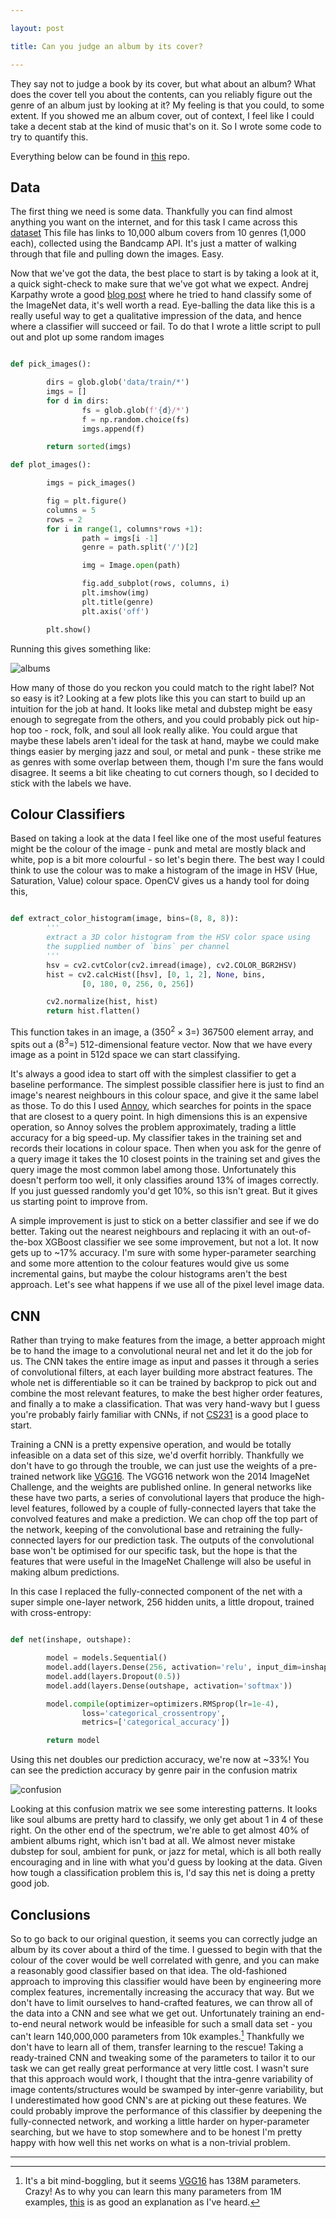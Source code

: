 ```yaml
--- 

layout: post

title: Can you judge an album by its cover?

---
```


They say not to judge a book by its cover, but what about an album? What does the cover tell you
about the contents, can you reliably figure out the genre of an album just by looking at it? My
feeling is that you could, to some extent. If you showed me an album cover, out of context, I feel
like I could take a decent stab at the kind of music that's on it. So I wrote some code to try to
quantify this.  

Everything below can be found in [this](https://github.com/neal-o-r/album_art) repo.

## Data

The first thing we need is some data. Thankfully you can find almost anything you want on the
internet, and for this task I came across this
[dataset](https://raw.githubusercontent.com/yanirs/bandcamp-deep-learning/master/dataset-links.tsv)
This file has links to 10,000 album covers from 10 genres (1,000 each), collected using the Bandcamp
API.  It's just a matter of walking through that file and pulling down the images. Easy.

Now that we've got the data, the best place to start is by taking a look at it, a quick sight-check
to make sure that we've got what we expect. Andrej Karpathy wrote a good [blog post](http://karpathy.github.io/2014/09/02/what-i-learned-from-competing-against-a-convnet-on-imagenet/) where he tried to hand classify some of the ImageNet data, it's well worth a read. Eye-balling the data like this is a really useful way to get a qualitative impression of the data, and hence where a classifier will succeed or fail. To do that I wrote a little script to pull out and plot up some random images

```python

def pick_images():

        dirs = glob.glob('data/train/*')
        imgs = []
        for d in dirs:
                fs = glob.glob(f'{d}/*')
                f = np.random.choice(fs)
                imgs.append(f)

        return sorted(imgs)

def plot_images():

        imgs = pick_images()

        fig = plt.figure()
        columns = 5
        rows = 2
        for i in range(1, columns*rows +1):
                path = imgs[i -1]
                genre = path.split('/')[2]

                img = Image.open(path)

                fig.add_subplot(rows, columns, i)
                plt.imshow(img)
                plt.title(genre)
                plt.axis('off')

        plt.show()

```

Running this gives something like:

![albums](/images/album_art/album.png)

How many of those do you reckon you could match to the right label? Not so easy is it? Looking at a
few plots like this you can start to build up an intuition for the job at hand. It looks like metal
and dubstep might be easy enough to segregate from the others, and you could probably pick out
hip-hop too - rock, folk, and soul all look really alike. You could argue that maybe these labels
aren't ideal for the task at hand, maybe we could make things easier by merging jazz and soul, or
metal and punk - these strike me as genres with some overlap between them, though I'm sure the fans
would disagree. It seems a bit like cheating to cut corners though, so I decided to stick with
the labels we have. 

## Colour Classifiers

Based on taking a look at the data I feel like one of the most useful features might be the colour
of the image - punk and metal are mostly black and white, pop is a bit more colourful - so let's
begin there. The best way I could think to use the colour was to make a histogram of the image in HSV (Hue, Saturation, Value) colour space.  OpenCV gives us a handy tool for doing this,

```python

def extract_color_histogram(image, bins=(8, 8, 8)):
        '''
        extract a 3D color histogram from the HSV color space using
        the supplied number of `bins` per channel
        '''
        hsv = cv2.cvtColor(cv2.imread(image), cv2.COLOR_BGR2HSV)
        hist = cv2.calcHist([hsv], [0, 1, 2], None, bins,
                [0, 180, 0, 256, 0, 256])

        cv2.normalize(hist, hist)
        return hist.flatten()

```

This function takes in an image, a ($350^2 \times 3=$) 367500 element array, and spits out a ($8^3=$)
512-dimensional feature vector. Now that we have every image as a point in 512d space we can start
classifying. 

It's always a good idea to start off with the simplest classifier to get a baseline performance. The
simplest possible classifier here is just to find an image's nearest neighbours in this colour
space, and give it the same label as those. To do this I used
[Annoy](https://github.com/spotify/annoy), which searches for points in the space that are closest
to a query point. In high dimensions this is an expensive operation, so Annoy solves the problem
approximately, trading a little accuracy for a big speed-up. My classifier takes in the training set
and records their locations in colour space.  Then when you ask for the genre of a query image it
takes the 10 closest points in the training set and gives the query image the most common
label among those.  Unfortunately this doesn't perform too well, it only classifies around 13% of
images correctly. If you just guessed randomly you'd get 10%, so this isn't great. But it gives us
starting point to improve from.

A simple improvement is just to stick on a better classifier and see if we do better.  Taking out
  the nearest neighbours and replacing it with an out-of-the-box XGBoost classifier we see some
  improvement, but not a lot. It now gets up to ~17% accuracy. I'm sure with some hyper-parameter
  searching and some more attention to the colour features would give us some incremental gains, but
  maybe the colour histograms aren't the best approach. Let's see what happens if we use all of the
  pixel level image data.

## CNN

Rather than trying to make features from the image, a better approach might be to hand the image to
a convolutional neural net and let it do the job for us. The CNN takes the entire image as
input and passes it through a series of convolutional filters, at each layer building more abstract
features. The whole net is differentiable so it can be trained by backprop to pick out and
combine the most relevant features, to make the best higher order features, and finally a to make a classification. That was very hand-wavy but I guess you're probably fairly familiar with CNNs, if not
[CS231](http://cs231n.github.io/convolutional-networks/) is a good place to start. 

Training a CNN is a pretty expensive operation, and would be totally infeasible on a data set of
this size, we'd overfit horribly. Thankfully we don't have to go through the trouble, we can just
use the weights of a pre-trained network like [VGG16](https://arxiv.org/abs/1409.1556). The VGG16
network won the 2014 ImageNet Challenge, and the weights are published online. In general networks
like these have two parts, a series of convolutional layers that produce the high-level features,
followed by a couple of fully-connected layers that take the convolved features and make a
prediction. We can chop off the top part of the network, keeping of the convolutional base and
retraining the fully-connected layers for our prediction task. The outputs of the convolutional base
won't be optimised for our specific task, but the hope is that the features that were useful in the
ImageNet Challenge will also be useful in making album predictions. 

In this case I replaced the fully-connected component of the net with a super simple one-layer network, 256 hidden units, a little dropout, trained with cross-entropy:

```python

def net(inshape, outshape):

        model = models.Sequential()
        model.add(layers.Dense(256, activation='relu', input_dim=inshape)
        model.add(layers.Dropout(0.5))
        model.add(layers.Dense(outshape, activation='softmax'))

        model.compile(optimizer=optimizers.RMSprop(lr=1e-4),
                loss='categorical_crossentropy',
                metrics=['categorical_accuracy'])

        return model

```

Using this net doubles our prediction accuracy, we're now at ~33%! You can see the prediction accuracy by genre pair in the confusion matrix 

![confusion](/images/album_art/confusion.png)

Looking at this confusion matrix we see some interesting patterns. It looks like soul albums are
pretty hard to classify, we only get about 1 in 4 of these right. On the other end of the spectrum,
we're able to get almost 40% of ambient albums right, which isn't bad at all. We almost never
mistake dubstep for soul, ambient for punk, or jazz for metal, which is all both really encouraging
and in line with what you'd guess by looking at the data. Given how tough a classification problem
this is, I'd say this net is doing a pretty good job.  


## Conclusions

So to go back to our original question, it seems you can correctly judge an album by its cover about
a third of the time. I guessed to begin with that the colour of the cover would be well correlated
with genre, and you can make a reasonably good classifier based on that idea. The old-fashioned
approach to improving this classifier would have been by engineering more complex features,
incrementally increasing the accuracy that way. But we don't have to limit ourselves to hand-crafted
features, we can throw all of the data into a CNN and see what we get out. Unfortunately training an
end-to-end neural network would be infeasible for such a small data set - you can't learn
140,000,000 parameters from 10k examples.[^1] Thankfully we don't have to learn all of them,
transfer learning to the rescue! Taking a ready-trained CNN and tweaking some of the parameters to
tailor it to our task we can get really great performance at very little cost. I wasn't sure that
this approach would work, I thought that the intra-genre variability of image contents/structures
would be swamped by inter-genre variability, but I underestimated how good CNN's are at picking out
these features. We could probably improve the performance of this classifier by deepening the fully-connected network, and working a little harder on hyper-parameter searching, but we have to stop somewhere and to be honest I'm pretty happy with how well this net works on what is a non-trivial problem.  


---

[^1]: It's a bit mind-boggling, but it seems [VGG16](https://stackoverflow.com/questions/28232235/how-to-calculate-the-number-of-parameters-of-convolutional-neural-networks) has 138M parameters. Crazy! As to why you can learn this many parameters from 1M examples, [this](https://arxiv.org/abs/1710.06451) is as good an explanation as I've heard.
